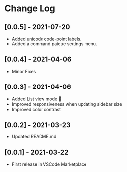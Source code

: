 # Change Log

## [0.0.5] - 2021-07-20

- Added unicode code-point labels.
- Added a command palette settings menu.

## [0.0.4] - 2021-04-06

- Minor Fixes

## [0.0.3] - 2021-04-06

- Added List view mode 🤩
- Improved responsiveness when updating sidebar size
- Improved color contrast

## [0.0.2] - 2021-03-23

- Updated README.md

## [0.0.1] - 2021-03-22

- First release in VSCode Marketplace

